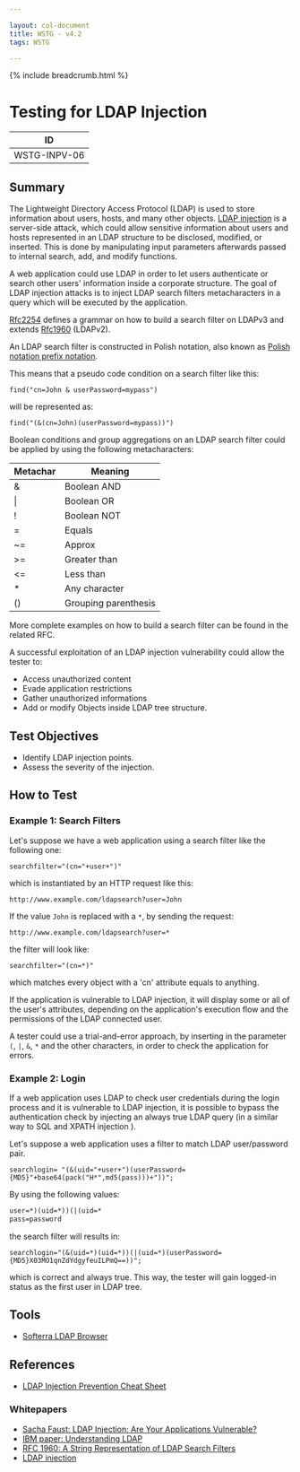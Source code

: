```yaml
---

layout: col-document
title: WSTG - v4.2
tags: WSTG

---
```


{% include breadcrumb.html %}
# Testing for LDAP Injection

|ID          |
|------------|
|WSTG-INPV-06|

## Summary

The Lightweight Directory Access Protocol (LDAP) is used to store information about users, hosts, and many other objects. [LDAP injection](https://wiki.owasp.org/index.php/LDAP_injection) is a server-side attack, which could allow sensitive information about users and hosts represented in an LDAP structure to be disclosed, modified, or inserted. This is done by manipulating input parameters afterwards passed to internal search, add, and modify functions.

A web application could use LDAP in order to let users authenticate or search other users' information inside a corporate structure. The goal of LDAP injection attacks is to inject LDAP search filters metacharacters in a query which will be executed by the application.

[Rfc2254](https://www.ietf.org/rfc/rfc2254.txt) defines a grammar on how to build a search filter on LDAPv3 and extends [Rfc1960](https://www.ietf.org/rfc/rfc1960.txt) (LDAPv2).

An LDAP search filter is constructed in Polish notation, also known as [Polish notation prefix notation](https://en.wikipedia.org/wiki/Polish_notation).

This means that a pseudo code condition on a search filter like this:

`find("cn=John & userPassword=mypass")`

will be represented as:

`find("(&(cn=John)(userPassword=mypass))")`

Boolean conditions and group aggregations on an LDAP search filter could be applied by using the following metacharacters:

| Metachar |  Meaning              |
|----------|-----------------------|
| &        |  Boolean AND          |
| \|       |  Boolean OR           |
| !        |  Boolean NOT          |
| =        |  Equals               |
| ~=       |  Approx               |
| >=       |  Greater than         |
| <=       |  Less than            |
| *        |  Any character        |
| ()       |  Grouping parenthesis |

More complete examples on how to build a search filter can be found in the related RFC.

A successful exploitation of an LDAP injection vulnerability could allow the tester to:

- Access unauthorized content
- Evade application restrictions
- Gather unauthorized informations
- Add or modify Objects inside LDAP tree structure.

## Test Objectives

- Identify LDAP injection points.
- Assess the severity of the injection.

## How to Test

### Example 1: Search Filters

Let's suppose we have a web application using a search filter like the following one:

`searchfilter="(cn="+user+")"`

which is instantiated by an HTTP request like this:

`http://www.example.com/ldapsearch?user=John`

If the value `John` is replaced with a `*`, by sending the request:

`http://www.example.com/ldapsearch?user=*`

the filter will look like:

`searchfilter="(cn=*)"`

which matches every object with a 'cn' attribute equals to anything.

If the application is vulnerable to LDAP injection, it will display some or all of the user's attributes, depending on the application's execution flow and the permissions of the LDAP connected user.

A tester could use a trial-and-error approach, by inserting in the parameter `(`, `|`, `&`, `*` and the other characters, in order to check the application for errors.

### Example 2: Login

If a web application uses LDAP to check user credentials during the login process and it is vulnerable to LDAP injection, it is possible to bypass the authentication check by injecting an always true LDAP query (in a similar way to SQL and XPATH injection ).

Let's suppose a web application uses a filter to match LDAP user/password pair.

`searchlogin= "(&(uid="+user+")(userPassword={MD5}"+base64(pack("H*",md5(pass)))+"))";`

By using the following values:

```txt
user=*)(uid=*))(|(uid=*
pass=password
```

the search filter will results in:

`searchlogin="(&(uid=*)(uid=*))(|(uid=*)(userPassword={MD5}X03MO1qnZdYdgyfeuILPmQ==))";`

which is correct and always true. This way, the tester will gain logged-in status as the first user in LDAP tree.

## Tools

- [Softerra LDAP Browser](https://www.ldapadministrator.com)

## References

- [LDAP Injection Prevention Cheat Sheet](https://cheatsheetseries.owasp.org/cheatsheets/LDAP_Injection_Prevention_Cheat_Sheet.html)

### Whitepapers

- [Sacha Faust: LDAP Injection: Are Your Applications Vulnerable?](http://www.networkdls.com/articles/ldapinjection.pdf)
- [IBM paper: Understanding LDAP](https://www.redbooks.ibm.com/redbooks/pdfs/sg244986.pdf)
- [RFC 1960: A String Representation of LDAP Search Filters](https://www.ietf.org/rfc/rfc1960.txt)
- [LDAP injection](https://www.blackhat.com/presentations/bh-europe-08/Alonso-Parada/Whitepaper/bh-eu-08-alonso-parada-WP.pdf)

